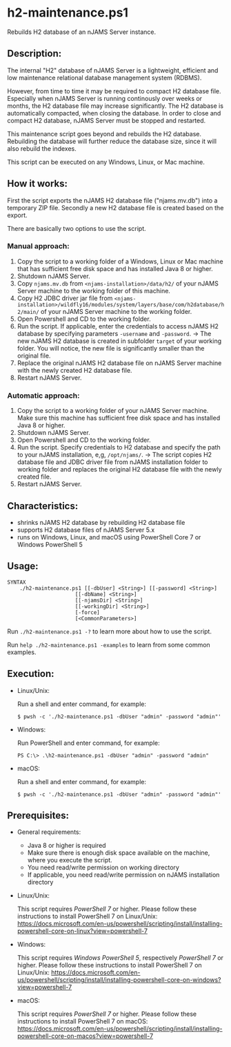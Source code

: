 # h2-maintenance.ps1
Rebuilds H2 database of an nJAMS Server instance.

## Description:

The internal "H2" database of nJAMS Server is a lightweight, efficient and low maintenance relational database management system (RDBMS).

However, from time to time it may be required to compact H2 database file. Especially when nJAMS Server is running continously over weeks or months, the H2 database file may increase significantly. The H2 database is automatically compacted, when closing the database. In order to close and compact H2 database, nJAMS Server must be stopped and restarted.

This maintenance script goes beyond and rebuilds the H2 database. Rebuilding the database will further reduce the database size, since it will also rebuild the indexes.

This script can be executed on any Windows, Linux, or Mac machine.

## How it works:

First the script exports the nJAMS H2 database file ("njams.mv.db") into a temporary ZIP file. Secondly a new H2 database file is created based on the export.

There are basically two options to use the script.

### Manual approach:

  1. Copy the script to a working folder of a Windows, Linux or Mac machine that has sufficient free disk space and has installed Java 8 or higher.
  2. Shutdown nJAMS Server.
  3. Copy `njams.mv.db` from `<njams-installation>/data/h2/` of your nJAMS Server machine to the working folder of this machine.
  4. Copy H2 JDBC driver jar file from `<njams-installation>/wildfly16/modules/system/layers/base/com/h2database/h2/main/` of your nJAMS Server machine to the working folder.
  5. Open Powershell and CD to the working folder.
  6. Run the script. If applicable, enter the credentials to access nJAMS H2 database by specifying parameters `-username` and `-password`.
      -> The new nJAMS H2 database is created in subfolder `target` of your working folder. You will notice, the new file is significantly smaller than the original file.
  8. Replace the original nJAMS H2 database file on nJAMS Server machine with the newly created H2 database file.
  9. Restart nJAMS Server.

### Automatic approach:

  1. Copy the script to a working folder of your nJAMS Server machine. Make sure this machine has sufficient free disk space and has installed Java 8 or higher.
  2. Shutdown nJAMS Server.
  3. Open Powershell and CD to the working folder.
  4. Run the script. Specify credentials to H2 database and specify the path to your nJAMS installation, e,g, `/opt/njams/`.
      -> The script copies H2 database file and JDBC driver file from nJAMS installation folder to working folder and replaces the original H2 database file with the newly created file. 
  5. Restart nJAMS Server.

## Characteristics:

* shrinks nJAMS H2 database by rebuilding H2 database file
* supports H2 database files of nJAMS Server 5.x
* runs on Windows, Linux, and macOS using PowerShell Core 7 or Windows PowerShell 5

## Usage:

```
SYNTAX
    ./h2-maintenance.ps1 [[-dbUser] <String>] [[-password] <String>]
                      [[-dbName] <String>]
                      [[-njamsDir] <String>]
                      [[-workingDir] <String>]
                      [-force]
                      [<CommonParameters>]
```

Run `./h2-maintenance.ps1 -?` to learn more about how to use the script. 

Run `help ./h2-maintenance.ps1 -examples` to learn from some common examples. 

## Execution:

* Linux/Unix:

  Run a shell and enter command, for example:

  ```
  $ pwsh -c './h2-maintenance.ps1 -dbUser "admin" -password "admin"'
  ```

* Windows:

  Run PowerShell and enter command, for example:

  ```
  PS C:\> .\h2-maintenance.ps1 -dbUser "admin" -password "admin"
  ```

* macOS:

  Run a shell and enter command, for example:

  ```
  $ pwsh -c './h2-maintenance.ps1 -dbUser "admin" -password "admin"'
  ```

## Prerequisites:

* General requirements:

  - Java 8 or higher is required
  - Make sure there is enough disk space available on the machine, where you execute the script. 
  - You need read/write permission on working directory
  - If applicable, you need read/write permission on nJAMS installation directory

* Linux/Unix: 

  This script requires *PowerShell 7* or higher. Please follow these instructions to install PowerShell 7 on Linux/Unix:
  https://docs.microsoft.com/en-us/powershell/scripting/install/installing-powershell-core-on-linux?view=powershell-7

* Windows:

  This script requires *Windows PowerShell 5*, respectively *PowerShell 7* or higher. Please follow these instructions to install PowerShell 7 on Linux/Unix:
  https://docs.microsoft.com/en-us/powershell/scripting/install/installing-powershell-core-on-windows?view=powershell-7

* macOS:

  This script requires *PowerShell 7* or higher. Please follow these instructions to install PowerShell 7 on macOS:
  https://docs.microsoft.com/en-us/powershell/scripting/install/installing-powershell-core-on-macos?view=powershell-7